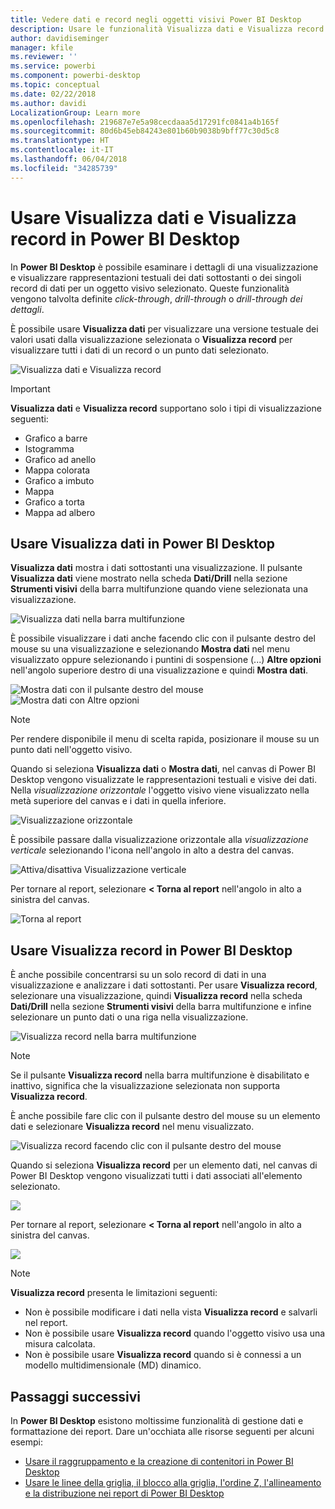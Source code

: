 ```yaml
---
title: Vedere dati e record negli oggetti visivi Power BI Desktop
description: Usare le funzionalità Visualizza dati e Visualizza record di Power BI Desktop per esaminare i dettagli
author: davidiseminger
manager: kfile
ms.reviewer: ''
ms.service: powerbi
ms.component: powerbi-desktop
ms.topic: conceptual
ms.date: 02/22/2018
ms.author: davidi
LocalizationGroup: Learn more
ms.openlocfilehash: 219687e7e5a98cecdaaa5d17291fc0841a4b165f
ms.sourcegitcommit: 80d6b45eb84243e801b60b9038b9bff77c30d5c8
ms.translationtype: HT
ms.contentlocale: it-IT
ms.lasthandoff: 06/04/2018
ms.locfileid: "34285739"
---
```

# <a name="use-see-data-and-see-records-in-power-bi-desktop"></a>Usare Visualizza dati e Visualizza record in Power BI Desktop
In **Power BI Desktop** è possibile esaminare i dettagli di una visualizzazione e visualizzare rappresentazioni testuali dei dati sottostanti o dei singoli record di dati per un oggetto visivo selezionato. Queste funzionalità vengono talvolta definite *click-through*, *drill-through* o *drill-through dei dettagli*.

È possibile usare **Visualizza dati** per visualizzare una versione testuale dei valori usati dalla visualizzazione selezionata o **Visualizza record** per visualizzare tutti i dati di un record o un punto dati selezionato. 

![Visualizza dati e Visualizza record](media/desktop-see-data-see-records/see-data-record.png)

>[!IMPORTANT]
>**Visualizza dati** e **Visualizza record** supportano solo i tipi di visualizzazione seguenti:
>  - Grafico a barre
>  - Istogramma
>  - Grafico ad anello
>  - Mappa colorata
>  - Grafico a imbuto
>  - Mappa
>  - Grafico a torta
>  - Mappa ad albero

## <a name="use-see-data-in-power-bi-desktop"></a>Usare Visualizza dati in Power BI Desktop

**Visualizza dati** mostra i dati sottostanti una visualizzazione. Il pulsante **Visualizza dati** viene mostrato nella scheda **Dati/Drill** nella sezione **Strumenti visivi** della barra multifunzione quando viene selezionata una visualizzazione.

![Visualizza dati nella barra multifunzione](media/desktop-see-data-see-records/see-data1.png)

È possibile visualizzare i dati anche facendo clic con il pulsante destro del mouse su una visualizzazione e selezionando **Mostra dati** nel menu visualizzato oppure selezionando i puntini di sospensione (...) **Altre opzioni** nell'angolo superiore destro di una visualizzazione e quindi **Mostra dati**.

![Mostra dati con il pulsante destro del mouse](media/desktop-see-data-see-records/see-data2.png)&nbsp;&nbsp;![Mostra dati con Altre opzioni](media/desktop-see-data-see-records/see-data3.png)

> [!NOTE]
> Per rendere disponibile il menu di scelta rapida, posizionare il mouse su un punto dati nell'oggetto visivo.

Quando si seleziona **Visualizza dati** o **Mostra dati**, nel canvas di Power BI Desktop vengono visualizzate le rappresentazioni testuali e visive dei dati. Nella *visualizzazione orizzontale* l'oggetto visivo viene visualizzato nella metà superiore del canvas e i dati in quella inferiore. 

![Visualizzazione orizzontale](media/desktop-see-data-see-records/see-data4a.png)

È possibile passare dalla visualizzazione orizzontale alla *visualizzazione verticale* selezionando l'icona nell'angolo in alto a destra del canvas.

![Attiva/disattiva Visualizzazione verticale](media/desktop-see-data-see-records/see-data4.png)

Per tornare al report, selezionare **< Torna al report** nell'angolo in alto a sinistra del canvas.

![Torna al report](media/desktop-see-data-see-records/see-data5.png)

## <a name="use-see-records-in-power-bi-desktop"></a>Usare Visualizza record in Power BI Desktop

È anche possibile concentrarsi su un solo record di dati in una visualizzazione e analizzare i dati sottostanti. Per usare **Visualizza record**, selezionare una visualizzazione, quindi **Visualizza record** nella scheda **Dati/Drill** nella sezione **Strumenti visivi** della barra multifunzione e infine selezionare un punto dati o una riga nella visualizzazione. 

![Visualizza record nella barra multifunzione](media/desktop-see-data-see-records/see-record1.png)

> [!NOTE]
> Se il pulsante **Visualizza record** nella barra multifunzione è disabilitato e inattivo, significa che la visualizzazione selezionata non supporta **Visualizza record**.

È anche possibile fare clic con il pulsante destro del mouse su un elemento dati e selezionare **Visualizza record** nel menu visualizzato.

![Visualizza record facendo clic con il pulsante destro del mouse](media/desktop-see-data-see-records/see-record2.png)

Quando si seleziona **Visualizza record** per un elemento dati, nel canvas di Power BI Desktop vengono visualizzati tutti i dati associati all'elemento selezionato. 

![](media/desktop-see-data-see-records/see-record3.png)

Per tornare al report, selezionare **< Torna al report** nell'angolo in alto a sinistra del canvas.

![](media/desktop-see-data-see-records/see-record4.png)

> [!NOTE]
>**Visualizza record** presenta le limitazioni seguenti:
> - Non è possibile modificare i dati nella vista **Visualizza record** e salvarli nel report.
> - Non è possibile usare **Visualizza record** quando l'oggetto visivo usa una misura calcolata.
> - Non è possibile usare **Visualizza record** quando si è connessi a un modello multidimensionale (MD) dinamico.

## <a name="next-steps"></a>Passaggi successivi
In **Power BI Desktop** esistono moltissime funzionalità di gestione dati e formattazione dei report. Dare un'occhiata alle risorse seguenti per alcuni esempi:

* [Usare il raggruppamento e la creazione di contenitori in Power BI Desktop](desktop-grouping-and-binning.md)
* [Usare le linee della griglia, il blocco alla griglia, l'ordine Z, l'allineamento e la distribuzione nei report di Power BI Desktop](desktop-gridlines-snap-to-grid.md)

